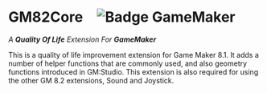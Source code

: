 
# GM82Core ![Badge GameMaker]

*A **Quality Of Life** Extension For* ***GameMaker***

This is a quality of life improvement extension for Game Maker 8.1. It adds a
number of helper functions that are commonly used, and also geometry functions
introduced in GM:Studio. This extension is also required for using the other
GM 8.2 extensions, Sound and Joystick.


<!----------------------------------------------------------------------------->

[Badge GameMaker]: https://img.shields.io/badge/GameMaker-8.1-23e000